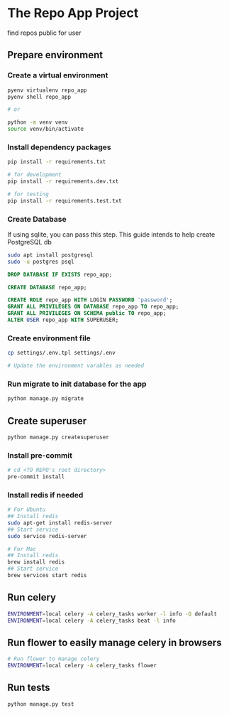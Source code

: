 # The Repo App Project

find repos public for user

## Prepare environment

### Create a virtual environment

```bash
pyenv virtualenv repo_app
pyenv shell repo_app

# or

python -m venv venv
source venv/bin/activate
```

### Install dependency packages

```bash
pip install -r requirements.txt

# for development
pip install -r requirements.dev.txt

# for testing
pip install -r requirements.test.txt
```

### Create Database

If using sqlite, you can pass this step.
This guide intends to help create PostgreSQL db

```bash
sudo apt install postgresql
sudo -u postgres psql
```

```sql
DROP DATABASE IF EXISTS repo_app;

CREATE DATABASE repo_app;

CREATE ROLE repo_app WITH LOGIN PASSWORD 'password';
GRANT ALL PRIVILEGES ON DATABASE repo_app TO repo_app;
GRANT ALL PRIVILEGES ON SCHEMA public TO repo_app;
ALTER USER repo_app WITH SUPERUSER;
```

### Create environment file

``` bash
cp settings/.env.tpl settings/.env

# Update the environment varables as needed
```

### Run migrate to init database for the app

```bash
python manage.py migrate
```

## Create superuser

```bash
python manage.py createsuperuser
```

### Install pre-commit

```bash
# cd <TO REPO's root directory>
pre-commit install
```

### Install redis if needed

```bash
# For Ubuntu
## Install redis
sudo apt-get install redis-server
## Start service
sudo service redis-server

# For Mac
## Install redis
brew install redis
## Start service
brew services start redis
```


## Run celery

```bash
ENVIRONMENT=local celery -A celery_tasks worker -l info -Q default
ENVIRONMENT=local celery -A celery_tasks beat -l info
```

## Run flower to easily manage celery in browsers

```bash
# Run flower to manage celery
ENVIRONMENT=local celery -A celery_tasks flower
```


## Run tests

```bash
python manage.py test
```
